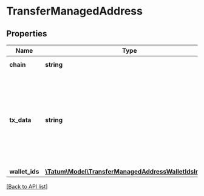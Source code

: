 # TransferManagedAddress

## Properties

Name | Type | Description | Notes
------------ | ------------- | ------------- | -------------
**chain** | **string** | Blockchain to work on |
**tx_data** | **string** | Hex serialized data representing transaction, which should be signed using one of the managed wallets. |
**wallet_ids** | [**\Tatum\Model\TransferManagedAddressWalletIdsInner[]**](TransferManagedAddressWalletIdsInner.md) |  |

[[Back to API list]](../../README.md#api-endpoints)
